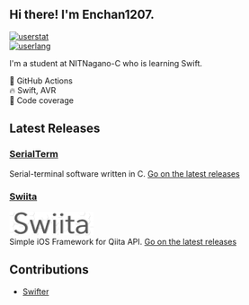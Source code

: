 ## Hi there! I'm Enchan1207.

[![userstat](https://github-readme-stats.vercel.app/api?username=Enchan1207&show_icons=true&count_private=true&theme=gotham)](https://github.com/anuraghazra/github-readme-stats)  
[![userlang](https://github-readme-stats.vercel.app/api/top-langs/?username=Enchan1207&layout=compact&theme=gotham)](https://github.com/anuraghazra/github-readme-stats)  

I'm a student at NITNagano-C who is learning Swift.  

🌱 GitHub Actions  
🔥 Swift, AVR  
🤔 Code coverage  

## Latest Releases

### [SerialTerm](https://github.com/Enchan1207/SerialTerm)

Serial-terminal software written in C. [Go on the latest releases](https://github.com/Enchan1207/SerialTerm/releases)  

### [Swiita](https://github.com/Enchan1207/Swiita)

[<img src="https://github.com/Enchan1207/Swiita/blob/master/banner.png" width="150">](https://github.com/Enchan1207/Swiita)  
Simple iOS Framework for Qiita API. [Go on the latest releases](https://github.com/Enchan1207/Swiita/releases)  

## Contributions

 - [Swifter](https://github.com/mattdonnelly/Swifter/)


